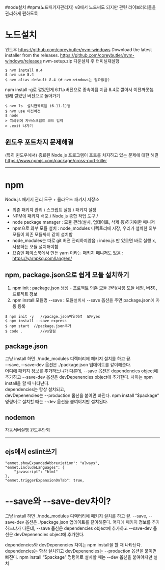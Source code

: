 #node설치
#npm(노드패키지관리자) v8에서 노드써도 되지만 관련 라이브러리들을 관리하게 편하도록


# 노드설치
윈도우
<https://github.com/coreybutler/nvm-windows>
Download the latest installer from the releases. 
<https://github.com/coreybutler/nvm-windows/releases>
nvm-setup.zip 다운설치 후 터미널재실행 
```
$ nvm install 8.4
$ nvm use 8.4
$ nvm alias default 8.4 (# nvm-windows는 필요없음)
```
npm install -g로 깔았던게 6.11.x버전으로 종속이됨
지금 8.4로 깔아서 이전꺼못씀.  
원래 깔았던 버전으로 돌아가기 
```
$ nvm ls  설치한목록뜸 (6.11.1)등 
$ nvm use 이전버전 
$ node
> 꺽쇠뒤에 자바스크립트 코드 입력
> .exit 나가기 
```

## 윈도우 포트차지 문제해결 
(특히 윈도우에서) 종료된 Node.js 프로그램이 포트를 차지하고 있는 문제에 대한 해결 
<https://www.npmjs.com/package/cross-port-killer>

<hr>

# npm
Node.js 패키지 관리 도구 + 클라우드 패키지 저장소
- 의존 패키지 관리 / 스크립트 실행 / 패키지 설정
- NPM에 패키지 배포 / Node.js 종합 작업 도구 /
- node package manager : 모듈 관리(설치, 업데이트, 삭제 등)하기위한 매니저 
- npm으로 외부 모듈 설치 : node_modules 디렉토리에 저장, 우리가 설치한 외부 모듈이 의존 모듈까지 같이 설치함
- node_modules는 따로 git 버젼 관리하지않음 : index.js 만 있으면 바로 실행 x, 사용하는 모듈 설치해야함
- 요즘엔 페이스북에서 만든 yarn 이라는 패키지 매니저도 있음 : https://yarnpkg.com/lang/en/


## npm, package.json으로 쉽게 모듈 설치하기
1) npm init : package.json 생성 - 프로젝트 의존 모듈 관리(사용 모듈 네임, 버젼), 프로젝트 정보
2) npm install 모듈명 --save : 모듈설치시 --save 옵션을 주면 package.json에 자동 등록
~~~
$ npm init -y   //pacage.json파일생성  모두yes
$ npm install --save express
$ npm start  //package.json추가 
$ code .        //vs열림 
~~~

## package.json
그냥 install 하면 ./node_modules 디렉터리에 패키지 설치를 하고 끝.   
--save, --save-dev 옵션은 ./package.json 업데이트를 같이해준다.  
 어디에 패키지 정보를 추가하느냐가 다른데, --save 옵션은 dependencies object에 추가하고 --save-dev 옵션은 devDepenencies object에 추가한다.
차이는 npm install을 할 때 나타난다.  
dependencies는 항상 설치되고,     
devDepenencies는 --production 옵션을 붙이면 빠진다. npm install “$package” 명령어로 설치할 때는 --dev 옵션을 붙여야지만 설치된다.


## nodemon
자동서버실행 
윈도우안되 


<hr>


## ejs에서 eslint쓰기 
```
"emmet.showExpandedAbbreviation": "always",
"emmet.includeLanguages": {
	"javascript": "html"
},
"emmet.triggerExpansionOnTab": true,
```

#  --save와 --save-dev차이?

그냥 install 하면 ./node_modules 디렉터리에 패키지 설치를 하고 끝. --save, --save-dev 옵션은 ./package.json 업데이트를 같이해준다. 어디에 패키지 정보를 추가하느냐가 다른데, --save 옵션은 dependencies object에 추가하고 --save-dev 옵션은 devDepenencies object에 추가한다.

dependencies와 devDepenencies 차이는 npm install을 할 때 나타난다. dependencies는 항상 설치되고 devDepenencies는 --production 옵션을 붙이면 빠진다. npm install “$package” 명령어로 설치할 때는 --dev 옵션을 붙여야지만 설치